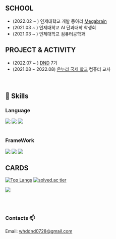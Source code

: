 
  <div align=left>

## SCHOOL
  * (2022.02 ~ ) 인제대학교 개발 동아리 [Megabrain](https://megabrain.kr/)
  * (2021.03 ~ ) 인제대학교 AI 단과대학 학생회
  * (2021.03 ~ ) 인제대학교 컴퓨터공학과
  
## PROJECT & ACTIVITY
  * (2022.07 ~ ) [DND](https://www.dnd.ac/) 7기
  * (2021.08 ~ 2022.08) [온누리 국제 학교](https://onnuri-academy.web.app/) 컴퓨터 교사<br><br><br>
  

## 💪 Skills
### Language
<img src="https://img.shields.io/badge/html5-E34F26?style=for-the-badge&logo=html5&logoColor=white">
<img src="https://img.shields.io/badge/css-1572B6?style=for-the-badge&logo=css3&logoColor=white">
<img src="https://img.shields.io/badge/javascript-F7DF1E?style=for-the-badge&logo=javascript&logoColor=black"><br><br>
  
### FrameWork
<img src="https://img.shields.io/badge/React-61DAFB?style=for-the-badge&logo=React&logoColor=white">
<img src="https://img.shields.io/badge/Flutter-02569B?style=for-the-badge&logo=Flutter&logoColor=white">
<img src="https://img.shields.io/badge/Vue-4FC08D?style=for-the-badge&logo=Vue&logoColor=white">
  

## CARDS
    
  [![Top Langs](https://github-readme-stats.vercel.app/api/top-langs/?username=ShinJongUng&layout=compact)](https://github.com/anuraghazra/github-readme-stats)
  [![solved.ac tier](http://mazassumnida.wtf/api/generate_badge?boj=whddnd0728)](https://solved.ac/whddnd0728)

<img src="https://ghchart.rshah.org/219138/ShinJongUng"/>
                                                 
<br><br>

### Contacts 📫

 Email: whddnd0728@gmail.com



